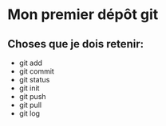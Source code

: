 # Mon premier dépôt git
## Choses que je dois retenir:
- git add
- git commit
- git status
- git init
- git push
- git pull
- git log